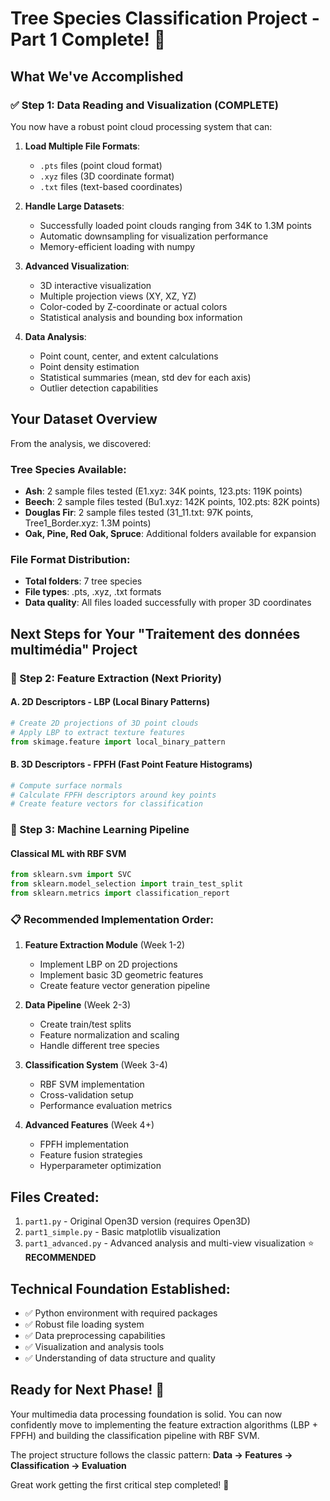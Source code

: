 # Tree Species Classification Project - Part 1 Complete! 🌳

## What We've Accomplished

### ✅ Step 1: Data Reading and Visualization (COMPLETE)

You now have a robust point cloud processing system that can:

1. **Load Multiple File Formats**: 
   - `.pts` files (point cloud format)
   - `.xyz` files (3D coordinate format) 
   - `.txt` files (text-based coordinates)

2. **Handle Large Datasets**:
   - Successfully loaded point clouds ranging from 34K to 1.3M points
   - Automatic downsampling for visualization performance
   - Memory-efficient loading with numpy

3. **Advanced Visualization**:
   - 3D interactive visualization 
   - Multiple projection views (XY, XZ, YZ)
   - Color-coded by Z-coordinate or actual colors
   - Statistical analysis and bounding box information

4. **Data Analysis**:
   - Point count, center, and extent calculations
   - Point density estimation
   - Statistical summaries (mean, std dev for each axis)
   - Outlier detection capabilities

## Your Dataset Overview

From the analysis, we discovered:

### Tree Species Available:
- **Ash**: 2 sample files tested (E1.xyz: 34K points, 123.pts: 119K points)
- **Beech**: 2 sample files tested (Bu1.xyz: 142K points, 102.pts: 82K points)  
- **Douglas Fir**: 2 sample files tested (31_11.txt: 97K points, Tree1_Border.xyz: 1.3M points)
- **Oak, Pine, Red Oak, Spruce**: Additional folders available for expansion

### File Format Distribution:
- **Total folders**: 7 tree species
- **File types**: .pts, .xyz, .txt formats
- **Data quality**: All files loaded successfully with proper 3D coordinates

## Next Steps for Your "Traitement des données multimédia" Project

### 🎯 Step 2: Feature Extraction (Next Priority)

#### A. 2D Descriptors - LBP (Local Binary Patterns)
```python
# Create 2D projections of 3D point clouds
# Apply LBP to extract texture features
from skimage.feature import local_binary_pattern
```

#### B. 3D Descriptors - FPFH (Fast Point Feature Histograms) 
```python
# Compute surface normals
# Calculate FPFH descriptors around key points
# Create feature vectors for classification
```

### 🎯 Step 3: Machine Learning Pipeline

#### Classical ML with RBF SVM
```python
from sklearn.svm import SVC
from sklearn.model_selection import train_test_split
from sklearn.metrics import classification_report
```

### 📋 Recommended Implementation Order:

1. **Feature Extraction Module** (Week 1-2)
   - Implement LBP on 2D projections
   - Implement basic 3D geometric features
   - Create feature vector generation pipeline

2. **Data Pipeline** (Week 2-3)
   - Create train/test splits
   - Feature normalization and scaling
   - Handle different tree species

3. **Classification System** (Week 3-4)
   - RBF SVM implementation
   - Cross-validation setup
   - Performance evaluation metrics

4. **Advanced Features** (Week 4+)
   - FPFH implementation 
   - Feature fusion strategies
   - Hyperparameter optimization

## Files Created:

1. `part1.py` - Original Open3D version (requires Open3D)
2. `part1_simple.py` - Basic matplotlib visualization 
3. `part1_advanced.py` - Advanced analysis and multi-view visualization ⭐ **RECOMMENDED**

## Technical Foundation Established:

- ✅ Python environment with required packages
- ✅ Robust file loading system
- ✅ Data preprocessing capabilities  
- ✅ Visualization and analysis tools
- ✅ Understanding of data structure and quality

## Ready for Next Phase! 🚀

Your multimedia data processing foundation is solid. You can now confidently move to implementing the feature extraction algorithms (LBP + FPFH) and building the classification pipeline with RBF SVM.

The project structure follows the classic pattern:
**Data → Features → Classification → Evaluation**

Great work getting the first critical step completed! 🎉
